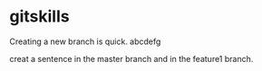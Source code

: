 # gitskills
Creating a new branch is quick.
abcdefg


creat a sentence in the master branch and in the feature1 branch.



